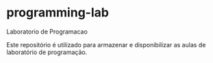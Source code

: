 programming-lab
===============

Laboratorio de Programacao

Este repositório é utilizado para armazenar e disponibilizar as aulas de laboratório de programação.
